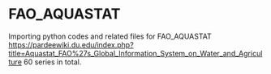 # FAO_AQUASTAT
Importing python codes and related files for FAO_AQUASTAT https://pardeewiki.du.edu/index.php?title=Aquastat_FAO%27s_Global_Information_System_on_Water_and_Agriculture 60 series in total.
